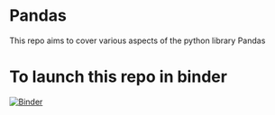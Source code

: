 # Pandas
This repo aims to cover various aspects of the python library Pandas

# To launch this repo in binder
[![Binder](https://mybinder.org/badge_logo.svg)](https://mybinder.org/v2/gh/herovired-content/Pandas/HEAD)
